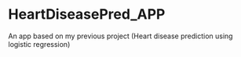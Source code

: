 # HeartDiseasePred_APP
An app based on my previous project (Heart disease prediction using logistic regression)
